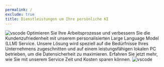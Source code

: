 ```yaml
---
permalink: /
exclude: true
title: Dienstleistungen um Ihre persönliche KI
---
```


![vscode](https://source.unsplash.com/700x60/?vscode)
Optimieren Sie Ihre Arbeitsprozesse und verbessern Sie die Kundenzufriedenheit mit unserem personalisierten Large Language Model (LLM) Service. Unsere Lösung wird speziell auf die Bedürfnisse Ihres Unternehmens zugeschnitten und auf einem leistungsfähigen lokalen PC betrieben, um die Datensicherheit zu maximieren. Erfahren Sie jetzt mehr, wie Sie mit unserem Service Zeit und Kosten sparen können.
![vscode](https://source.unsplash.com/800x60/?vscode)
